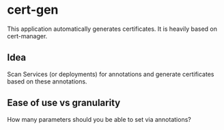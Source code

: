 # cert-gen
This application automatically generates certificates. It is heavily based on cert-manager. 

## Idea
Scan Services (or deployments) for annotations and generate certificates based on these annotations.

## Ease of use vs granularity
How many parameters should you be able to set via annotations?

